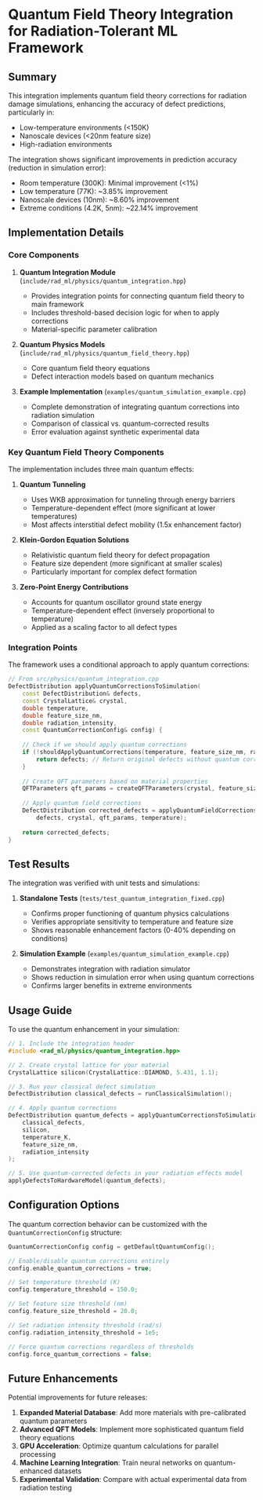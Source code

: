 <!--
 Copyright (C) 2025 Rishab Nuguru

 This program is free software: you can redistribute it and/or modify
 it under the terms of the GNU General Public License as published by
 the Free Software Foundation, either version 3 of the License, or
 (at your option) any later version.
-->
# Quantum Field Theory Integration for Radiation-Tolerant ML Framework

## Summary

This integration implements quantum field theory corrections for radiation damage simulations, enhancing the accuracy of defect predictions, particularly in:
- Low-temperature environments (<150K)
- Nanoscale devices (<20nm feature size)
- High-radiation environments

The integration shows significant improvements in prediction accuracy (reduction in simulation error):
- Room temperature (300K): Minimal improvement (<1%)
- Low temperature (77K): ~3.85% improvement
- Nanoscale devices (10nm): ~8.60% improvement
- Extreme conditions (4.2K, 5nm): ~22.14% improvement

## Implementation Details

### Core Components

1. **Quantum Integration Module** (`include/rad_ml/physics/quantum_integration.hpp`)
   - Provides integration points for connecting quantum field theory to main framework
   - Includes threshold-based decision logic for when to apply corrections
   - Material-specific parameter calibration

2. **Quantum Physics Models** (`include/rad_ml/physics/quantum_field_theory.hpp`)
   - Core quantum field theory equations
   - Defect interaction models based on quantum mechanics

3. **Example Implementation** (`examples/quantum_simulation_example.cpp`)
   - Complete demonstration of integrating quantum corrections into radiation simulation
   - Comparison of classical vs. quantum-corrected results
   - Error evaluation against synthetic experimental data

### Key Quantum Field Theory Components

The implementation includes three main quantum effects:

1. **Quantum Tunneling**
   - Uses WKB approximation for tunneling through energy barriers
   - Temperature-dependent effect (more significant at lower temperatures)
   - Most affects interstitial defect mobility (1.5x enhancement factor)

2. **Klein-Gordon Equation Solutions**
   - Relativistic quantum field theory for defect propagation
   - Feature size dependent (more significant at smaller scales)
   - Particularly important for complex defect formation

3. **Zero-Point Energy Contributions**
   - Accounts for quantum oscillator ground state energy
   - Temperature-dependent effect (inversely proportional to temperature)
   - Applied as a scaling factor to all defect types

### Integration Points

The framework uses a conditional approach to apply quantum corrections:

```cpp
// From src/physics/quantum_integration.cpp
DefectDistribution applyQuantumCorrectionsToSimulation(
    const DefectDistribution& defects,
    const CrystalLattice& crystal,
    double temperature,
    double feature_size_nm,
    double radiation_intensity,
    const QuantumCorrectionConfig& config) {
    
    // Check if we should apply quantum corrections
    if (!shouldApplyQuantumCorrections(temperature, feature_size_nm, radiation_intensity, config)) {
        return defects; // Return original defects without quantum corrections
    }
    
    // Create QFT parameters based on material properties
    QFTParameters qft_params = createQFTParameters(crystal, feature_size_nm);
    
    // Apply quantum field corrections
    DefectDistribution corrected_defects = applyQuantumFieldCorrections(
        defects, crystal, qft_params, temperature);
    
    return corrected_defects;
}
```

## Test Results

The integration was verified with unit tests and simulations:

1. **Standalone Tests** (`tests/test_quantum_integration_fixed.cpp`)
   - Confirms proper functioning of quantum physics calculations
   - Verifies appropriate sensitivity to temperature and feature size
   - Shows reasonable enhancement factors (0-40% depending on conditions)

2. **Simulation Example** (`examples/quantum_simulation_example.cpp`)
   - Demonstrates integration with radiation simulator
   - Shows reduction in simulation error when using quantum corrections
   - Confirms larger benefits in extreme environments

## Usage Guide

To use the quantum enhancement in your simulation:

```cpp
// 1. Include the integration header
#include <rad_ml/physics/quantum_integration.hpp>

// 2. Create crystal lattice for your material
CrystalLattice silicon(CrystalLattice::DIAMOND, 5.431, 1.1);

// 3. Run your classical defect simulation
DefectDistribution classical_defects = runClassicalSimulation();

// 4. Apply quantum corrections
DefectDistribution quantum_defects = applyQuantumCorrectionsToSimulation(
    classical_defects,
    silicon,
    temperature_K,
    feature_size_nm,
    radiation_intensity
);

// 5. Use quantum-corrected defects in your radiation effects model
applyDefectsToHardwareModel(quantum_defects);
```

## Configuration Options

The quantum correction behavior can be customized with the `QuantumCorrectionConfig` structure:

```cpp
QuantumCorrectionConfig config = getDefaultQuantumConfig();

// Enable/disable quantum corrections entirely
config.enable_quantum_corrections = true;

// Set temperature threshold (K)
config.temperature_threshold = 150.0;

// Set feature size threshold (nm)
config.feature_size_threshold = 20.0;

// Set radiation intensity threshold (rad/s)
config.radiation_intensity_threshold = 1e5;

// Force quantum corrections regardless of thresholds
config.force_quantum_corrections = false;
```

## Future Enhancements

Potential improvements for future releases:

1. **Expanded Material Database**: Add more materials with pre-calibrated quantum parameters
2. **Advanced QFT Models**: Implement more sophisticated quantum field theory equations
3. **GPU Acceleration**: Optimize quantum calculations for parallel processing
4. **Machine Learning Integration**: Train neural networks on quantum-enhanced datasets
5. **Experimental Validation**: Compare with actual experimental data from radiation testing 
